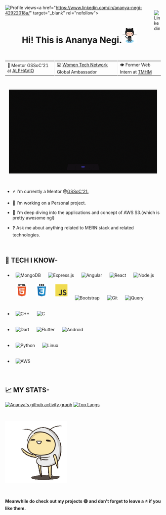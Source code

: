 ![Profile views](https://komarev.com/ghpvc/?username=AnanyaNegi&color=35b78a&style=flat-square&label=WELCOME+DEVELOPER+NO.)<a href="https://www.linkedin.com/in/ananya-negi-42922018a/" target="_blank" rel="nofollow"><img align="right" alt="Linkedin" width="22px" src="https://cdn.jsdelivr.net/npm/simple-icons@v3/icons/linkedin.svg" /></a>
<a href="https://www.instagram.com/evidently_ananyaaa/" target="_blank" rel="nofollow"><img align="right" alt="" width="22px" src="https://cdn.jsdelivr.net/npm/simple-icons@v3/icons/instagram.svg" /></a><a href="https://medium.com/@ananya4negi" target="_blank" rel="nofollow"><img align="right" alt="" width="22px" src="https://cdn.jsdelivr.net/npm/simple-icons@v3/icons/medium.svg" /></a>




<h1 align="center"> Hi! This is Ananya Negi.<img height="50px" width="50px" src="https://github.com/AnanyaNegi/AnanyaNegi/blob/master/Octocat.png"></h1>
 
<br>
<table align="center">
  <tr>
    <td style="border-right: 1px solid #eeeeef;"> 🌟 Mentor GSSoC'21 at <a href="https://github.com/ALPHAVIO">ALPHAVIO</a></td>
    <td style="border-right: 1px solid #eeeeef;"> 💻 <a href="http://fellowship.mlh.io/">Women Tech Network</a> Global Ambassador </td>
    <td> 👁️ Former Web Intern at <a href="https://www.linkedin.com/company/tmhmindia/about/">TMHM</a> </td>
  </tr>
</table>
<br>
<p align="center"><img src="https://raw.githubusercontent.com/AnanyaNegi/AnanyaNegi/master/giphy.gif"></p>
<br>

- ⚡ I'm currently a Mentor @<a href="https://gssoc.girlscript.tech/">GSSoC'21.</a>

- 🔭 I’m working on a Personal project.  
  
- 🌱 I'm deep diving into the applications and concept of AWS S3.(which is pretty awesome ngl)
  
- ❓ Ask me about anything related to MERN stack and related technologies. 
 

<br>

## 🎯 TECH I KNOW-

* <img style="margin: 10px" src="https://profilinator.rishav.dev/skills-assets/mongodb-original-wordmark.svg" alt="MongoDB" width="40" height="40" /> <img  style="margin: 10px" src="https://profilinator.rishav.dev/skills-assets/express-original-wordmark.svg" alt="Express.js" width="40" height="40" /> <img style="margin: 10px" src="https://profilinator.rishav.dev/skills-assets/angularjs-original.svg" alt="Angular" width="40" height="40" /> <img style="margin: 10px" src="https://profilinator.rishav.dev/skills-assets/react-original-wordmark.svg" alt="React" width="40" height="40" /> <img style="margin:10px" src="https://profilinator.rishav.dev/skills-assets/nodejs-original-wordmark.svg" alt="Node.js" width="40" height="40" /> <img style="margin:10px" src="https://raw.githubusercontent.com/devicons/devicon/master/icons/html5/html5-original-wordmark.svg" alt="html5" width="40" height="40" /> <img style="margin:10px" src="https://raw.githubusercontent.com/devicons/devicon/master/icons/css3/css3-original-wordmark.svg" alt="css3" width="40" height="40" /> <img style="margin:10px" src="https://raw.githubusercontent.com/devicons/devicon/master/icons/javascript/javascript-original.svg" alt="javascript" width="40" height="40" /> <img style="margin:10px" src="https://profilinator.rishav.dev/skills-assets/bootstrap-plain.svg" alt="Bootstrap" width="40" height="40" /> <img style="margin:10px" src="https://profilinator.rishav.dev/skills-assets/git-scm-icon.svg" alt="Git" width="40" height="40" /> <img style="margin:10px" src="https://profilinator.rishav.dev/skills-assets/jquery.png" alt="jQuery" width="40" height="40" />    

* <img style="margin: 10px"  src="https://profilinator.rishav.dev/skills-assets/cplusplus-original.svg" alt="C++" width="40" height="40" /> <img style="margin: 10px" src="https://profilinator.rishav.dev/skills-assets/c-original.svg" alt="C" width="40" height="40" />   

* <img style="margin: 10px"  src="https://profilinator.rishav.dev/skills-assets/dartlang-icon.svg" alt="Dart" width="40" height="40" /> <img  style="margin: 10px" src="https://profilinator.rishav.dev/skills-assets/flutterio-icon.svg" alt="Flutter" width="40" height="40" /> <img style="margin:10px" src="https://profilinator.rishav.dev/skills-assets/android-original-wordmark.svg" alt="Android" width="40" height="40" />  
 
* <img style="margin: 10px" src="https://profilinator.rishav.dev/skills-assets/python-original.svg" alt="Python" width="40" height="40" /> <img style="margin: 10px" src="https://profilinator.rishav.dev/skills-assets/linux-original.svg" alt="Linux" width="40" height="40" />   

* <img style="margin: 10px" src="https://profilinator.rishav.dev/skills-assets/amazonwebservices-original-wordmark.svg" alt="AWS" width="40" height="40" />    

<br>

## 📈 MY STATS-

[![Ananya's github activity graph](https://activity-graph.herokuapp.com/graph?username=AnanyaNegi&theme=react-dark)](https://github.com/AnanyaNegi/github-readme-activity-graph)
[![Top Langs](https://github-readme-stats.vercel.app/api/top-langs/?username=AnanyaNegi&layout=compact&theme=midnight-purple)](https://github.com/AnanyaNegi)

<br>



![cat](https://raw.githubusercontent.com/AnanyaNegi/AnanyaNegi/master/a910d345227f1f01c668a691958c23a7_w200.gif)

<br>

**Meanwhile do check out my projects 😄 and don't forget to leave a ⭐ if you like them.**
